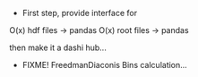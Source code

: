 * First step, provide interface for

O(x) hdf files -> pandas
O(x) root files -> pandas

then make it a dashi hub...

* FIXME! FreedmanDiaconis Bins calculation...

